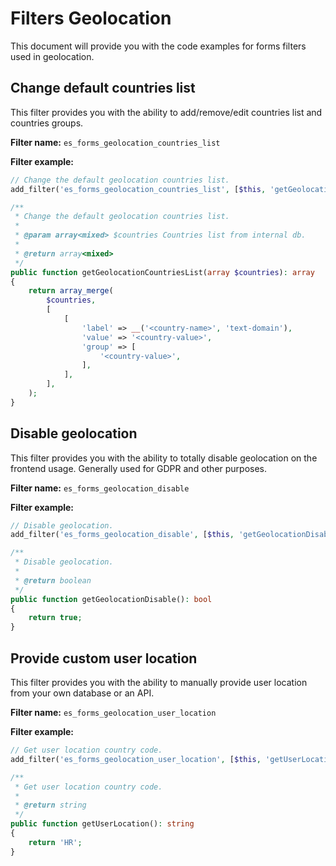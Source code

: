 # Filters Geolocation
This document will provide you with the code examples for forms filters used in geolocation.

## Change default countries list
This filter provides you with the ability to add/remove/edit countries list and countries groups.

**Filter name:**
`es_forms_geolocation_countries_list`

**Filter example:**
```php
// Change the default geolocation countries list.
add_filter('es_forms_geolocation_countries_list', [$this, 'getGeolocationCountriesList']);

/**
 * Change the default geolocation countries list.
 *
 * @param array<mixed> $countries Countries list from internal db.
 *
 * @return array<mixed>
 */
public function getGeolocationCountriesList(array $countries): array
{
	return array_merge(
		$countries,
		[
			[
				'label' => __('<country-name>', 'text-domain'),
				'value' => '<country-value>',
				'group' => [
					'<country-value>',
				],
			],
		],
	);
}
```

## Disable geolocation
This filter provides you with the ability to totally disable geolocation on the frontend usage.
Generally used for GDPR and other purposes.

**Filter name:**
`es_forms_geolocation_disable`

**Filter example:**
```php
// Disable geolocation.
add_filter('es_forms_geolocation_disable', [$this, 'getGeolocationDisable']);

/**
 * Disable geolocation.
 *
 * @return boolean
 */
public function getGeolocationDisable(): bool
{
	return true;
}
```

## Provide custom user location
This filter provides you with the ability to manually provide user location from your own database or an API.

**Filter name:**
`es_forms_geolocation_user_location`

**Filter example:**
```php
// Get user location country code.
add_filter('es_forms_geolocation_user_location', [$this, 'getUserLocation']);

/**
 * Get user location country code.
 *
 * @return string
 */
public function getUserLocation(): string
{
	return 'HR';
}
```
